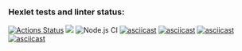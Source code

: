 ### Hexlet tests and linter status:

[![Actions Status](https://github.com/IvanMogilevskiy/frontend-project-lvl1/workflows/hexlet-check/badge.svg)](https://github.com/IvanMogilevskiy/frontend-project-lvl1/actions)
<a href="https://codeclimate.com/github/codeclimate/codeclimate/maintainability"><img src="https://api.codeclimate.com/v1/badges/a99a88d28ad37a79dbf6/maintainability" /></a>
![Node.js CI](https://github.com/IvanMogilevskiy/frontend-project-lvl1/actions/workflows/nodejs.yml/badge.svg)
[![asciicast](https://asciinema.org/a/UHXU2ALFbvVCDZ2kMIyHUj8F2.svg)](https://asciinema.org/a/UHXU2ALFbvVCDZ2kMIyHUj8F2)
[![asciicast](https://asciinema.org/a/1pb3ovU6AV0BA7rFpbRcKz78g.svg)](https://asciinema.org/a/1pb3ovU6AV0BA7rFpbRcKz78g)
[![asciicast](https://asciinema.org/a/27OHoqHURl2WwLeHqIuFYcvQP.svg)](https://asciinema.org/a/27OHoqHURl2WwLeHqIuFYcvQP)
[![asciicast](https://asciinema.org/a/nnG87kly57zAQrk0t9mIv4yJ4.svg)](https://asciinema.org/a/nnG87kly57zAQrk0t9mIv4yJ4)
